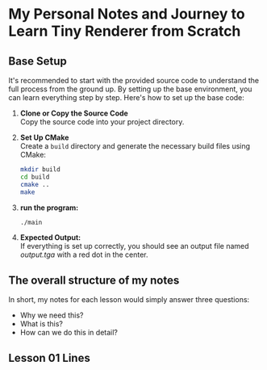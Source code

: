 # My Personal Notes and Journey to Learn Tiny Renderer from Scratch

## Base Setup

It's recommended to start with the provided source code to understand the full process from the ground up. By setting up the base environment, you can learn everything step by step. Here's how to set up the base code:

1. **Clone or Copy the Source Code**  
   Copy the source code into your project directory.

2. **Set Up CMake**  
   Create a `build` directory and generate the necessary build files using CMake:
   ```bash
   mkdir build
   cd build
   cmake ..
   make
   ```
3. **run the program:**  
   ```bash
   ./main
   ```
4. **Expected Output:**   
   If everything is set up correctly, you should see an output file named *output.tga* with a red dot in the center.

## The overall structure of my notes
In short, my notes for each lesson would simply answer three questions:
   - Why we need this?
   - What is this?
   - How can we do this in detail?

## Lesson 01 Lines

   
